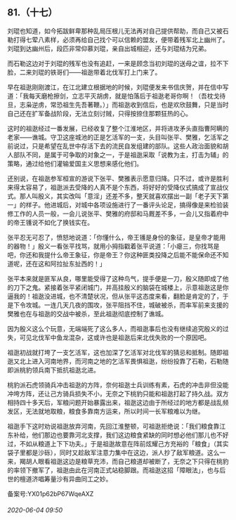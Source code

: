 ## 81.（十七）
刘琨也知道，如今拓跋鲜卑那种乱局压根儿无法再对自己提供帮助，而自己又被石勒打得七荤八素样，必须再给自己找个可以信赖的盟友，便带着残军北上幽州了。刘琨到达幽州后，段匹非常仰慕刘琨，亲自出城相迎，还与刘琨结为兄弟。



而石勒这边对于刘琨的残军也没有追赶，一来是顾念当初刘琨的送母之谊，拉不下脸，二来刘琨的铁哥们——祖逖带着北伐军打上门来了。



早在祖逖刚刚渡江，在江北建立根据地的时候，刘琨便发来书信庆贺，并在信中写道：「我每天磨枪擦剑，立志平灭胡虏，就是怕落后于祖逖老哥你啊！（吾枕戈待旦，志枭逆虏，常恐祖生先吾著鞭。）」而祖逖收到信后，也是欢欣鼓舞，只是当时自己还在扩军备战阶段，无法立刻讨贼，只得按捺住那颗狂热的心。



这时的祖逖经过一番发展，已经收复了整个江淮地区，并将进攻矛头直指曹阿瞒的老家——谯城。守卫这座城池的正是乞活军的一支，头目叫张平、樊雅，乞活军之前说过，只是希望在乱世中存活下去的流民自发组建的部队。这些人政治面貌和胡人部队不同，是属于可争取的对象之一，于是祖逖采取「说教为主，打击为辅」的策略，通过给他们灌输爱国主义思想来感化他们。



还别说，在祖逖参军桓宣的游说下张平、樊雅表示愿意归降。只不过，或许是胜利来得太容易了，祖逖派去受降的人真不是个东西，将好好的受降仪式搞成了宣战仪式。那人叫殷义，其实改叫「意淫」还差不多，整天就喜欢摆出一副「老子天下第一」的样子。他进城后，对城中各项设施进行了一番评头论足，搞得像是来检验装修工作的人员一般，一会儿说张平、樊雅的府邸和马厩差不多，一会儿又指着府中的帝王镬说不如化了换钱实在。



张平忍无可忍了，愤怒地说道：「你懂什么，帝王镬是身份的象征，是皇帝才能用的器物！」殷义一看张平找骂，就用小拇指戳着张平说道：「小瘪三，你找骂是吧，你还和我提什么帝王象征，你是帝王？你这种匪类投降之后能不能保命还不知道呢，还在这和阿拉扯东扯西的！」



张平本来就是匪军从良，哪里能受得了这种鸟气，提手便是一刀，殷义随即成了他的刀下之鬼。紧接着张平紧闭城门，并高挂殷义的脑袋在城楼上，示意祖逖这是你逼我的！祖逖没进城，也不清楚状况，但从张平这态度来看，翻脸是肯定的了，于是下令攻城。一连几天几夜的围攻，张平阻挡不住，城破被杀，而率军前来支援的樊雅也在与祖逖的交战中被杀，至此祖逖彻底控制了谯城。



因为殷义这么个玩意，无端端死了这么多人，而祖逖事后也没有继续追究殷义的过失，可见北伐军中鱼龙混杂，这或许也是祖逖后来北伐失败的一个原因吧。



祖逖初战就打垮了一支乞活军，这也加深了乞活军对北伐军的猜忌和抵制。随即祖逖又北上进入河南地界，而河南之地的乞活军畏惧祖逖，纷纷投靠了石勒，石勒随即派桃豹领兵南下抵抗祖逖北进。



桃豹派石虎领骑兵冲击祖逖的方阵，奈何祖逖士兵训练有素，石虎的冲击非但没能冲垮方阵，还让己方骑兵损失不小，无奈之下桃豹只能和祖逖打起了持久战。双方相持四十多天后，军粮问题开始暴露出来，祖逖这边由于所经过的地方都是战乱频发区，无法就地取粮，粮食多靠南方运来，所以时间一长军粮难以为继。



祖逖手下这时劝说祖逖放弃河南，先回江淮整顿，可祖逖拒绝说：「我们粮食靠江东补给，他们那边也要靠河北支撑，我们这边粮食紧缺的同时想必他们那儿也不好过，不如从粮道上下下功夫。」于是祖逖故意在阵前炫耀己方充裕的「粮食」（其实袋子里都是沙砾），同时又趁敌军注意力集中在这边，派人抄了敌军粮道。这么一来，羯胡人眼看祖逖这边是粮草充沛，而自己粮道却被断了，无奈之下只得在桃豹的率领下撤军了，祖逖由此在河南正式站稳脚跟。而祖逖这招「障眼法」，也与后世的檀道济唱筹量沙有异曲同工之妙。



备案号:YX01p62bP67WqeAXZ


###### 2020-06-04 09:50
